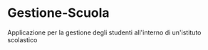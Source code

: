 # Gestione-Scuola
 Applicazione per la gestione degli studenti all'interno di un'istituto scolastico

